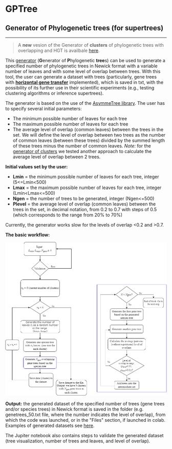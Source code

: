 # GPTree
## **G**enerator of **P**hylogenetic **tree**s (for supertrees)

----
> A **new** vesion of the Generator of **clusters** of phylogenetic trees with overlapping and HGT is availbale [here](https://github.com/tahiri-lab/GPTree/tree/TPTree_cluster).

This [generator](https://github.com/tahiri-lab/GPTree/blob/main/Overlap_Phyltree_generator_for_supertree_inference.ipynb) (**G**enerator of **P**hylogenetic **tree**s) can be used to generate a specified number of phylogenetic trees in Newick format with a variable number of leaves and with some level of overlap between trees. With this tool, the user can generate a dataset with trees (particularly, gene trees with **[horizontal gene transfer](https://github.com/tahiri-lab/GPTree/tree/main/HGT_test)** implemented), which is saved in txt, with the possibility of its further use in their scientific experiments (e.g., testing clustering algorithms or inference supertrees).

The generator is based on the use of the [AsymmeTree library](https://github.com/david-schaller/AsymmeTree).
The user has to specify several initial parameters:

*   The minimum possible number of leaves for each tree
*   The maximum possible number of leaves for each tree
*   The average level of overlap (common leaves) between the trees in the set. We will define the level of overlap between two trees as the number of common leaves (between these trees) divided by the summed length of these trees minus the number of common leaves. *Note:* for the [generator of clusters](https://github.com/tahiri-lab/GPTree/tree/TPTree_cluster) we tested another approach to calculate the average level of overlap between 2 trees.

**Initial values set by the user:**

*   **Lmin** = the minimum possible number of leaves for each tree, integer (5<=Lmin<500)
*   **Lmax** = the maximum possible number of leaves for each tree, integer (Lmin<Lmax<=500)
*   **Ngen** = the number of trees to be generated, integer (Ngen<=500)
*   **Plevel** = the average level of overlap (common leaves) between the trees in the set, in decimal notation, from 0.2 to 0.7 with steps of 0.5 (which corresponds to the range from 20% to 70%)

Currently, the generator works slow for the levels of overlap <0.2 and >0.7.

**The basic workflow:**

![The basic workflow](https://github.com/tahiri-lab/GPTree/blob/main/img/flow.png)

**Output:** the generated dataset of the specified number of trees (gene trees and/or species trees) in Newick format is saved in the folder (e.g. genetrees_50.txt file, where the number indicates the level of overlap), from which the code was launched, or in the "Files" section, if launched in colab. Examples of generated datasets see [here](https://github.com/tahiri-lab/GPTree/tree/main/test_datasets).

The Jupiter notebook also contains steps to validate the generated dataset (tree visualization, number of trees and leaves, and level of overlap).
